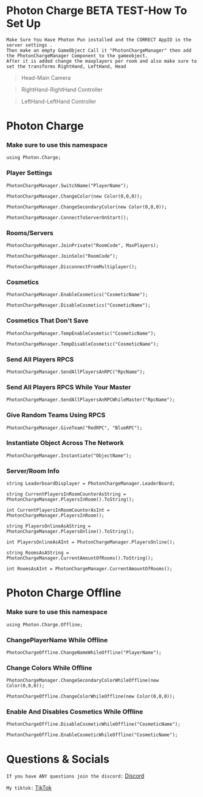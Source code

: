 # Photon Charge BETA TEST-How To Set Up

```
Make Sure You Have Photon Pun installed and the CORRECT AppID in the server settings .
Then make an empty GameObject Call it "PhotonChargeManager" then add the PhotonChargeManager Component to the gameobject.
After it is added change the maxplayers per room and also make sure to set the transforms RightHand, LeftHand, Head
```

> Head-Main Camera

> RightHand-RightHand Controller

> LeftHand-LeftHand Controller

# Photon Charge

### Make sure to use this namespace
        
``` using Photon.Charge; ```
        
### Player Settings
        
```PhotonChargeManager.SwitchName("PlayerName");```

```PhotonChargeManager.ChangeColor(new Color(0,0,0));```

```PhotonChargeManager.ChangeSecondaryColor(new Color(0,0,0));```

```PhotonChargeManager.ConnectToServerOnStart();```

### Rooms/Servers

```PhotonChargeManager.JoinPrivate("RoomCode", MaxPlayers);```

```PhotonChargeManager.JoinSolo("RoomCode");```

```PhotonChargeManager.DisconnectFromMultiplayer();```

### Cosmetics

```PhotonChargeManager.EnableCosmetics("CosmeticName");```

```PhotonChargeManager.DisableCosmetics("CosmeticName");```

### Cosmetics That Don't Save

```PhotonChargeManager.TempEnableCosmetic("CosmeticName");```

```PhotonChargeManager.TempDisableCosmetic("CosmeticName");```

 ###  Send All Players RPCS

```PhotonChargeManager.SendAllPlayersAnRPC("RpcName");```

 ### Send All Players RPCS While Your Master

```PhotonChargeManager.SendAllPlayersAnRPCWhileMaster("RpcName");```

 ### Give Random Teams Using RPCS

```PhotonChargeManager.GiveTeam("RedRPC", "BlueRPC");```

 ### Instantiate Object Across The Network

```PhotonChargeManager.Instantiate("ObjectName");```

 ### Server/Room Info

```string LeaderboardDisplayer = PhotonChargeManager.LeaderBoard;```

```string CurrentPlayersInRoomCounterAsString = PhotonChargeManager.PlayersInRoom().ToString();```

```int CurrentPlayersInRoomCounterAsInt = PhotonChargeManager.PlayersInRoom();```

```string PlayersOnlineAsAString = PhotonChargeManager.PlayersOnline().ToString();```

```int PlayersOnlineAsAInt = PhotonChargeManager.PlayersOnline();```

```string RoomsAsAString = PhotonChargeManager.CurrentAmountOfRooms().ToString();```

```int RoomsAsAInt = PhotonChargeManager.CurrentAmountOfRooms();```
    
# Photon Charge Offline
### Make sure to use this namespace
        
```using Photon.Charge.Offline;```
        
   ###     ChangePlayerName While Offline
```PhotonChargeOffline.ChangeNameWhileOffline("PlayerName");```
        
   ###     Change Colors While Offline
```PhotonChargeManager.ChangeSecondaryColorWhileOffline(new Color(0,0,0));```

```PhotonChargeOffline.ChangeColorWhileOffline(new Color(0,0,0));```

  ###      Enable And Disables Cosmetics While Offline
```PhotonChargeOffline.DisableCosmeticWhileOffline("CosmeticName");```

```PhotonChargeOffline.EnableCosmeticWhileOffline("CosmeticName");```

#   Questions & Socials
`
If you have ANY questions join the discord:
`
[Discord](https://discord.gg/9wjCKv4xfq)

`
My tiktok:
`
[TikTok](https://www.tiktok.com/@gotyohat_dev?is_from_webapp=1&sender_device=pc)
